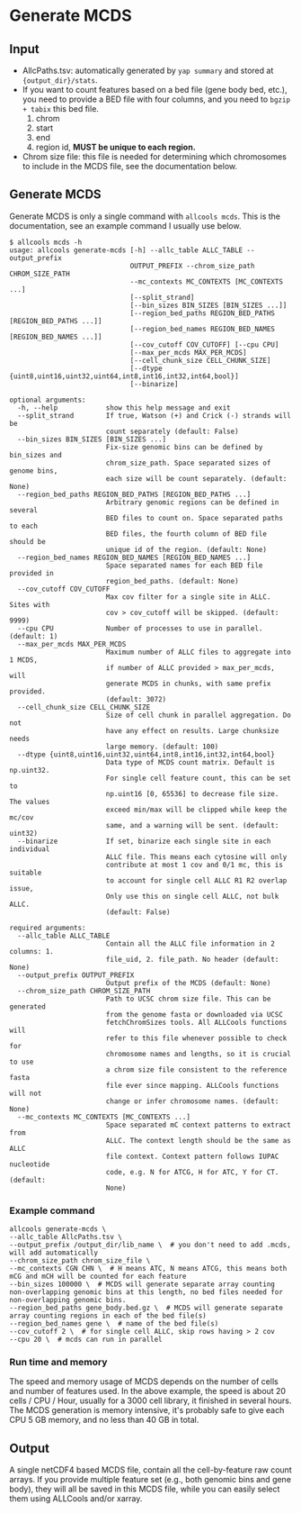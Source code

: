 # Generate MCDS

## Input

* AllcPaths.tsv: automatically generated by `yap summary` and stored at `{output_dir}/stats`.
* If you want to count features based on a bed file \(gene body bed, etc.\), you need to provide a BED file with four columns, and you need to `bgzip + tabix` this bed file.
  1. chrom
  2. start
  3. end
  4. region id, **MUST be unique to each region.**
* Chrom size file: this file is needed for determining which chromosomes to include in the MCDS file, see the documentation below.

## Generate MCDS

Generate MCDS is only a single command with `allcools mcds`. This is the documentation, see an example command I usually use below.

```text
$ allcools mcds -h
usage: allcools generate-mcds [-h] --allc_table ALLC_TABLE --output_prefix
                              OUTPUT_PREFIX --chrom_size_path CHROM_SIZE_PATH
                              --mc_contexts MC_CONTEXTS [MC_CONTEXTS ...]
                              [--split_strand]
                              [--bin_sizes BIN_SIZES [BIN_SIZES ...]]
                              [--region_bed_paths REGION_BED_PATHS [REGION_BED_PATHS ...]]
                              [--region_bed_names REGION_BED_NAMES [REGION_BED_NAMES ...]]
                              [--cov_cutoff COV_CUTOFF] [--cpu CPU]
                              [--max_per_mcds MAX_PER_MCDS]
                              [--cell_chunk_size CELL_CHUNK_SIZE]
                              [--dtype {uint8,uint16,uint32,uint64,int8,int16,int32,int64,bool}]
                              [--binarize]

optional arguments:
  -h, --help            show this help message and exit
  --split_strand        If true, Watson (+) and Crick (-) strands will be
                        count separately (default: False)
  --bin_sizes BIN_SIZES [BIN_SIZES ...]
                        Fix-size genomic bins can be defined by bin_sizes and
                        chrom_size_path. Space separated sizes of genome bins,
                        each size will be count separately. (default: None)
  --region_bed_paths REGION_BED_PATHS [REGION_BED_PATHS ...]
                        Arbitrary genomic regions can be defined in several
                        BED files to count on. Space separated paths to each
                        BED files, the fourth column of BED file should be
                        unique id of the region. (default: None)
  --region_bed_names REGION_BED_NAMES [REGION_BED_NAMES ...]
                        Space separated names for each BED file provided in
                        region_bed_paths. (default: None)
  --cov_cutoff COV_CUTOFF
                        Max cov filter for a single site in ALLC. Sites with
                        cov > cov_cutoff will be skipped. (default: 9999)
  --cpu CPU             Number of processes to use in parallel. (default: 1)
  --max_per_mcds MAX_PER_MCDS
                        Maximum number of ALLC files to aggregate into 1 MCDS,
                        if number of ALLC provided > max_per_mcds, will
                        generate MCDS in chunks, with same prefix provided.
                        (default: 3072)
  --cell_chunk_size CELL_CHUNK_SIZE
                        Size of cell chunk in parallel aggregation. Do not
                        have any effect on results. Large chunksize needs
                        large memory. (default: 100)
  --dtype {uint8,uint16,uint32,uint64,int8,int16,int32,int64,bool}
                        Data type of MCDS count matrix. Default is np.uint32.
                        For single cell feature count, this can be set to
                        np.uint16 [0, 65536] to decrease file size. The values
                        exceed min/max will be clipped while keep the mc/cov
                        same, and a warning will be sent. (default: uint32)
  --binarize            If set, binarize each single site in each individual
                        ALLC file. This means each cytosine will only
                        contribute at most 1 cov and 0/1 mc, this is suitable
                        to account for single cell ALLC R1 R2 overlap issue,
                        Only use this on single cell ALLC, not bulk ALLC.
                        (default: False)

required arguments:
  --allc_table ALLC_TABLE
                        Contain all the ALLC file information in 2 columns: 1.
                        file_uid, 2. file_path. No header (default: None)
  --output_prefix OUTPUT_PREFIX
                        Output prefix of the MCDS (default: None)
  --chrom_size_path CHROM_SIZE_PATH
                        Path to UCSC chrom size file. This can be generated
                        from the genome fasta or downloaded via UCSC
                        fetchChromSizes tools. All ALLCools functions will
                        refer to this file whenever possible to check for
                        chromosome names and lengths, so it is crucial to use
                        a chrom size file consistent to the reference fasta
                        file ever since mapping. ALLCools functions will not
                        change or infer chromosome names. (default: None)
  --mc_contexts MC_CONTEXTS [MC_CONTEXTS ...]
                        Space separated mC context patterns to extract from
                        ALLC. The context length should be the same as ALLC
                        file context. Context pattern follows IUPAC nucleotide
                        code, e.g. N for ATCG, H for ATC, Y for CT. (default:
                        None)
```

### Example command

```text
allcools generate-mcds \
--allc_table AllcPaths.tsv \
--output_prefix /output_dir/lib_name \  # you don't need to add .mcds, will add automatically
--chrom_size_path chrom_size_file \
--mc_contexts CGN CHN \  # H means ATC, N means ATCG, this means both mCG and mCH will be counted for each feature
--bin_sizes 100000 \  # MCDS will generate separate array counting non-overlapping genomic bins at this length, no bed files needed for non-overlapping genomic bins.
--region_bed_paths gene_body.bed.gz \  # MCDS will generate separate array counting regions in each of the bed file(s) 
--region_bed_names gene \  # name of the bed file(s)
--cov_cutoff 2 \  # for single cell ALLC, skip rows having > 2 cov
--cpu 20 \  # mcds can run in parallel
```

### Run time and memory

The speed and memory usage of MCDS depends on the number of cells and number of features used. In the above example, the speed is about 20 cells / CPU / Hour, usually for a 3000 cell library, it finished in several hours. The MCDS generation is memory intensive, it's probably safe to give each CPU 5 GB memory, and no less than 40 GB in total. 

## Output

A single netCDF4 based MCDS file, contain all the cell-by-feature raw count arrays. If you provide multiple feature set \(e.g., both genomic bins and gene body\), they will all be saved in this MCDS file, while you can easily select them using ALLCools and/or xarray.

